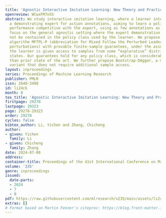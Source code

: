 ```yaml
---
title: 'Agnostic Interactive Imitation Learning: New Theory and Practical Algorithms'
openreview: WCwxFM7n5S
abstract: We study interactive imitation learning, where a learner interactively queries
  a demonstrating expert for action annotations, aiming to learn a policy that has
  performance competitive with the expert, using as few annotations as possible. We
  focus on the general agnostic setting where the expert demonstration policy may
  not be contained in the policy class used by the learner. We propose a new oracle-efficient
  algorithm MFTPL-P (abbreviation for Mixed Follow the Perturbed Leader with Poisson
  perturbations) with provable finite-sample guarantees, under the assumption that
  the learner is given access to samples from some “explorative” distribution over
  states. Our guarantees hold for any policy class, which is considerably broader
  than prior state of the art. We further propose Bootstrap-DAgger, a more practical
  variant that does not require additional sample access.
layout: inproceedings
series: Proceedings of Machine Learning Research
publisher: PMLR
issn: 2640-3498
id: li24ck
month: 0
tex_title: 'Agnostic Interactive Imitation Learning: New Theory and Practical Algorithms'
firstpage: 29278
lastpage: 29323
page: 29278-29323
order: 29278
cycles: false
bibtex_author: Li, Yichen and Zhang, Chicheng
author:
- given: Yichen
  family: Li
- given: Chicheng
  family: Zhang
date: 2024-07-08
address:
container-title: Proceedings of the 41st International Conference on Machine Learning
volume: '235'
genre: inproceedings
issued:
  date-parts:
  - 2024
  - 7
  - 8
pdf: https://raw.githubusercontent.com/mlresearch/v235/main/assets/li24ck/li24ck.pdf
extras: []
# Format based on Martin Fenner's citeproc: https://blog.front-matter.io/posts/citeproc-yaml-for-bibliographies/
---
```

